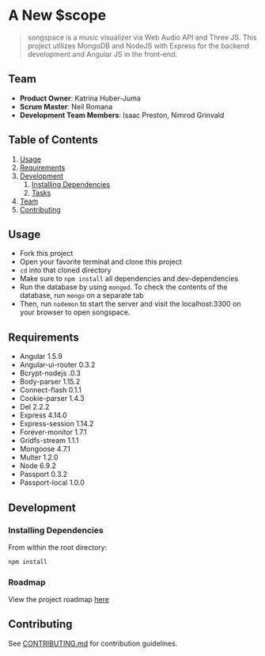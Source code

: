 # A New $scope

> songspace is a music visualizer via Web Audio API and Three JS. This project utilizes MongoDB and NodeJS with Express for the backend development and Angular JS in the front-end.

## Team

  - __Product Owner__: Katrina Huber-Juma
  - __Scrum Master__: Neil Romana
  - __Development Team Members__: Isaac Preston, Nimrod Grinvald

## Table of Contents

1. [Usage](#Usage)
1. [Requirements](#requirements)
1. [Development](#development)
    1. [Installing Dependencies](#installing-dependencies)
    1. [Tasks](#tasks)
1. [Team](#team)
1. [Contributing](#contributing)

## Usage

- Fork this project
- Open your favorite terminal and clone this project
- `cd` into that cloned directory
- Make sure to `npm install` all dependencies and dev-dependencies
- Run the database by using `mongod`. To check the contents of the database, run `mongo` on a separate tab
- Then, run `nodemon` to start the server and visit the localhost:3300 on your browser to open songspace.

## Requirements

- Angular 1.5.9
- Angular-ui-router 0.3.2
- Bcrypt-nodejs .0.3
- Body-parser 1.15.2
- Connect-flash 0.1.1
- Cookie-parser 1.4.3
- Del 2.2.2
- Express 4.14.0
- Express-session 1.14.2
- Forever-monitor 1.7.1
- Gridfs-stream 1.1.1
- Mongoose 4.7.1
- Multer 1.2.0
- Node 6.9.2
- Passport 0.3.2
- Passport-local 1.0.0

## Development

### Installing Dependencies

From within the root directory:

```sh
npm install
```

### Roadmap

View the project roadmap [here](https://github.com/A-New-Scope/A-New-Scope/issues)


## Contributing

See [CONTRIBUTING.md](_CONTRIBUTING.md) for contribution guidelines.
